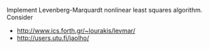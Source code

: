 
Implement Levenberg-Marquardt nonlinear least squares algorithm. Consider
* http://www.ics.forth.gr/~lourakis/levmar/
* http://users.utu.fi/jaolho/